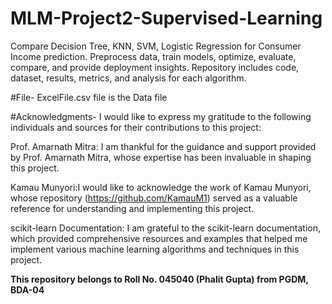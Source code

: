 # MLM-Project2-Supervised-Learning
Compare Decision Tree, KNN, SVM, Logistic Regression for Consumer Income prediction. Preprocess data, train models, optimize, evaluate, compare, and provide deployment insights. Repository includes code, dataset, results, metrics, and analysis for each algorithm.

#File- ExcelFile.csv file is the Data file

#Acknowledgments- I would like to express my gratitude to the following individuals and sources for their contributions to this project:

Prof. Amarnath Mitra: I am thankful for the guidance and support provided by Prof. Amarnath Mitra, whose expertise has been invaluable in shaping this project.

Kamau Munyori:I would like to acknowledge the work of Kamau Munyori, whose repository (https://github.com/KamauM1) served as a valuable reference for understanding and implementing this project.

scikit-learn Documentation: I am grateful to the scikit-learn documentation, which provided comprehensive resources and examples that helped me implement various machine learning algorithms and techniques in this project.

**This repository belongs to Roll No. 045040 (Phalit Gupta) from PGDM, BDA-04**

